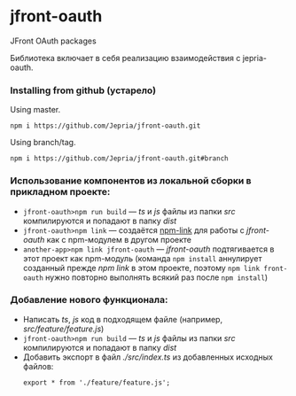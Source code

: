 # jfront-oauth

JFront OAuth packages

Библиотека включает в себя реализацию взаимодействия с jepria-oauth.

### Installing from github (устарело)

Using master.

```
npm i https://github.com/Jepria/jfront-oauth.git
```

Using branch/tag.

```
npm i https://github.com/Jepria/jfront-oauth.git#branch

```

### Использование компонентов из локальной сборки в прикладном проекте:

- `jfront-oauth>npm run build` — _ts_ и _js_ файлы из папки _src_ компилируются
  и попадают в папку _dist_
- `jfront-oauth>npm link` — создаётся
  [npm-link](https://docs.npmjs.com/cli/link.html) для работы с _jfront-oauth_
  как с npm-модулем в другом проекте
- `another-app>npm link jfront-oauth` — _jfront-oauth_ подтягивается в этот
  проект как npm-модуль (команда `npm install` аннулирует созданный прежде _npm
  link_ в этом проекте, поэтому `npm link front-oauth` нужно повторно выполнять
  всякий раз после `npm install`)

### Добавление нового функционала:

- Написать _ts_, _js_ код в подходящем файле (например,
  _src/feature/feature.js_)
- `jfront-oauth>npm run build` — _ts_ и _js_ файлы из папки _src_ компилируются
  и попадают в папку _dist_
- Добавить экспорт в файл _./src/index.ts_ из добавленных исходных файлов:
  ```
  export * from './feature/feature.js';
  ```

```

```
